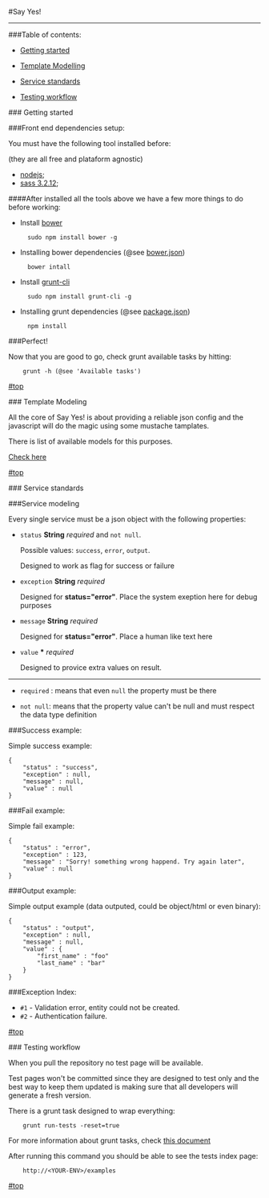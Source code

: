 #<a name="top"></a>Say Yes!

---

###Table of contents:

- [Getting started](#gs)

- [Template Modelling](#dm)

- [Service standards](#ss)

- [Testing workflow](#tw)

##<a name="gs"># </a>Getting started

###Front end dependencies setup:

You must have the following tool installed before:

(they are all free and plataform agnostic)

- [nodejs](http://nodejs.org/download/);
- [sass 3.2.12](http://sass-lang.com/);

####After installed all the tools above we have a few more things to do before working:

- Install [bower](http://bower.io/)

		sudo npm install bower -g

- Installing bower dependencies (@see [bower.json](bower.json))

		bower intall

- Install [grunt-cli](http://gruntjs.com/getting-started/)

		sudo npm install grunt-cli -g

- Installing grunt dependencies (@see [package.json](package.json))

		npm install

###Perfect!

Now that you are good to go, check grunt available tasks by hitting:

		grunt -h (@see 'Available tasks')

[#top](#top)

##<a name="dm"># </a>Template Modeling

All the core of Say Yes! is about providing a reliable json config and the javascript will do the magic using some mustache tamplates.

There is list of available models for this purposes.

[Check here](https://github.com/sayyesassistant/sayyes/blob/master/static/templates/README.md)

[#top](#top)

##<a name="ss"># </a>Service standards

###Service modeling

Every single service must be a json object with the following properties:

- `status` **String** *required* and `not null`.

	Possible values: `success`, `error`, `output`.
	
	Designed to work as flag for success or failure

- `exception` **String** *required*

	Designed for **status="error"**. Place the system exeption here for debug purposes

- `message` **String** *required*

	Designed for **status="error"**. Place a human like text here

- `value` **\*** *required*

	Designed to provice extra values on result.

---

* `required` : means that even `null` the property must be there

* `not null`: means that the property value can't be null and must respect the data type definition

###Success example:

Simple success example:

	{
		"status" : "success",
		"exception" : null,
		"message" : null,
		"value" : null
	}

###Fail example:

Simple fail example:

	{
		"status" : "error",
		"exception" : 123,
		"message" : "Sorry! something wrong happend. Try again later",
		"value" : null
	}

###Output example:

Simple output example (data outputed, could be object/html or even binary):

	{
		"status" : "output",
		"exception" : null,
		"message" : null,
		"value" : {
			"first_name" : "foo"
			"last_name" : "bar"
		}
	}

###Exception Index:

* `#1` - Validation error, entity could not be created.
* `#2` - Authentication failure.

[#top](#top)

##<a name="tw"># </a>Testing workflow

When you pull the repository no test page will be available.

Test pages won't be committed since they are designed to test only and the best way to keep them updated is making sure that all developers will generate a fresh version.

There is a grunt task designed to wrap everything:

		grunt run-tests -reset=true
		
For more information about grunt tasks, check [this document]()

After running this command you should be able to see the tests index page:

		http://<YOUR-ENV>/examples
		
[#top](#top)
